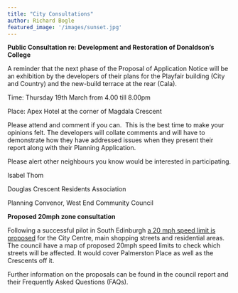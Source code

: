 ```yaml
---
title: "City Consultations"
author: Richard Bogle
featured_image: '/images/sunset.jpg'
---
```

**Public Consultation re: Development and Restoration of Donaldson&#8217;s College**

A reminder that the next phase of the Proposal of Application Notice will be an exhibition by the developers of their plans for the Playfair building (City and Country) and the new-build terrace at the rear (Cala).

Time: Thursday 19th March from 4.00 till 8.00pm
  
Place: Apex Hotel at the corner of Magdala Crescent

Please attend and comment if you can.  This is the best time to make your opinions felt. The developers will collate comments and will have to demonstrate how they have addressed issues when they present their report along with their Planning Application.

Please alert other neighbours you know would be interested in participating.

Isabel Thom
  
Douglas Crescent Residents Association
  
Planning Convenor, West End Community Council

**Proposed 20mph zone consultation** 

Following a successful pilot in South Edinburgh [a 20 mph speed limit is proposed][1] for the City Centre, main shopping streets and residential areas. The council have a map of proposed 20mph speed limits to check which streets will be affected. It would cover Palmerston Place as well as the Crescents off it.

Further information on the proposals can be found in the council report and their Frequently Asked Questions (FAQs).

 [1]: http://www.edinburgh.gov.uk/info/20089/roads_and_pavements/1024/20mph_consultation "20mph consultation"